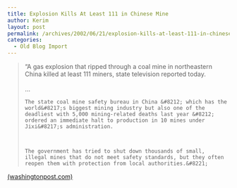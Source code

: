 ```yaml
---
title: Explosion Kills At Least 111 in Chinese Mine
author: Kerim
layout: post
permalink: /archives/2002/06/21/explosion-kills-at-least-111-in-chinese-mine/
categories:
  - Old Blog Import
---
```


>   &#8220;A gas explosion that ripped through a coal mine in northeastern China killed at least 111 miners, state television reported today.<br /> <br /> &#8230; 
>   
>   
>     The state coal mine safety bureau in China &#8212; which has the world&#8217;s biggest mining industry but also one of the deadliest with 5,000 mining-related deaths last year &#8212; ordered an immediate halt to production in 10 mines under Jixi&#8217;s administration.
>   
>   
>   
>     The government has tried to shut down thousands of small, illegal mines that do not meet safety standards, but they often reopen them with protection from local authorities.&#8221;
>   


<a href="http://www.washingtonpost.com/wp-dyn/articles/A21451-2002Jun21.html" onclick="_gaq.push(['_trackEvent', 'outbound-article', 'http://www.washingtonpost.com/wp-dyn/articles/A21451-2002Jun21.html', '(washingtonpost.com)']);" >(washingtonpost.com)</a>

